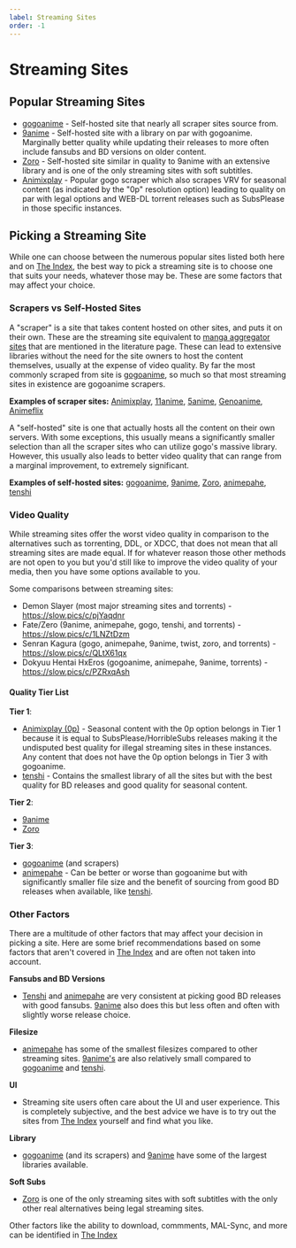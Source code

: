 ```yaml
---
label: Streaming Sites
order: -1
---
```


# Streaming Sites

## Popular Streaming Sites

- [gogoanime](https://gogoanime.lu/) - Self-hosted site that nearly all scraper sites source from.
- [9anime](https://9anime.to) - Self-hosted site with a library on par with gogoanime. Marginally better quality while updating their releases to more often include fansubs and BD versions on older content.
- [Zoro](https://zoro.to/) - Self-hosted site similar in quality to 9anime with an extensive library and is one of the only streaming sites with soft subtitles.
- [Animixplay](https://animixplay.to/) - Popular gogo scraper which also scrapes VRV for seasonal content (as indicated by the "0p" resolution option) leading to quality on par with legal options and WEB-DL torrent releases such as SubsPlease in those specific instances.

## Picking a Streaming Site

While one can choose between the numerous popular sites listed both here and on [The Index](https://theindex.moe/), the best way to pick a streaming site is to choose one that suits your needs, whatever those may be. These are some factors that may affect your choice.

### Scrapers vs Self-Hosted Sites

A "scraper" is a site that takes content hosted on other sites, and puts it on their own. These are the streaming site equivalent to [manga aggregator sites](https://thewiki.moe/guides/literature#sourcing) that are mentioned in the literature page. These can lead to extensive libraries without the need for the site owners to host the content themselves, usually at the expense of video quality. By far the most commonly scraped from site is [gogoanime](https://gogoanime.lu/), so much so that most streaming sites in existence are gogoanime scrapers.

**Examples of scraper sites:** [Animixplay](https://animixplay.to/), [11anime](https://11anime.fr/), [5anime](https://5anime.net/), [Genoanime](https://genoanime.com/), [Animeflix](https://animeflix.sbs/)

A "self-hosted" site is one that actually hosts all the content on their own servers. With some exceptions, this usually means a significantly smaller selection than all the scraper sites who can utilize gogo's massive library. However, this usually also leads to better video quality that can range from a marginal improvement, to extremely significant.

**Examples of self-hosted sites:** [gogoanime](https://gogoanime.lu/), [9anime](https://9anime.to), [Zoro](https://zoro.to/), [animepahe](https://animepahe.com/), [tenshi](https://tenshi.moe/)

### Video Quality

While streaming sites offer the worst video quality in comparison to the alternatives such as torrenting, DDL, or XDCC, that does not mean that all streaming sites are made equal. If for whatever reason those other methods are not open to you but you'd still like to improve the video quality of your media, then you have some options available to you.

Some comparisons between streaming sites:

- Demon Slayer (most major streaming sites and torrents) - https://slow.pics/c/pjYaqdnr
- Fate/Zero (9anime, animepahe, gogo, tenshi, and torrents) - https://slow.pics/c/1LNZtDzm
- Senran Kagura (gogo, animepahe, 9anime, twist, zoro, and torrents) - https://slow.pics/c/QLtX61qx
- Dokyuu Hentai HxEros (gogoanime, animepahe, 9anime, torrents) - https://slow.pics/c/PZRxqAsh

#### **Quality Tier List**

**Tier 1**:

- [Animixplay (0p)](https://animixplay.to/) - Seasonal content with the 0p option belongs in Tier 1 because it is equal to SubsPlease/HorribleSubs releases making it the undisputed best quality for illegal streaming sites in these instances. Any content that does not have the 0p option belongs in Tier 3 with gogoanime.
- [tenshi](https://tenshi.moe/) - Contains the smallest library of all the sites but with the best quality for BD releases and good quality for seasonal content.

**Tier 2**:

- [9anime](https://9anime.to)
- [Zoro](https://zoro.to/)

**Tier 3**:

- [gogoanime](https://gogoanime.lu/) (and scrapers)
- [animepahe](https://animepahe.com/) - Can be better or worse than gogoanime but with significantly smaller file size and the benefit of sourcing from good BD releases when available, like [tenshi](https://tenshi.moe/).

### Other Factors

There are a multitude of other factors that may affect your decision in picking a site. Here are some brief recommendations based on some factors that aren't covered in [The Index](https://theindex.moe/) and are often not taken into account.

**Fansubs and BD Versions**

- [Tenshi](https://tenshi.moe/) and [animepahe](https://animepahe.com/) are very consistent at picking good BD releases with good fansubs. [9anime](https://9anime.to) also does this but less often and often with slightly worse release choice.

**Filesize**

- [animepahe](https://animepahe.com/) has some of the smallest filesizes compared to other streaming sites. [9anime's](https://9anime.to) are also relatively small compared to [gogoanime](https://gogoanime.lu/) and [tenshi](https://tenshi.moe/).

**UI**

- Streaming site users often care about the UI and user experience. This is completely subjective, and the best advice we have is to try out the sites from [The Index](https://theindex.moe/) yourself and find what you like.

**Library**

- [gogoanime](https://gogoanime.lu/) (and its scrapers) and [9anime](https://9anime.to) have some of the largest libraries available.

**Soft Subs**

- [Zoro](https://zoro.to/) is one of the only streaming sites with soft subtitles with the only other real alternatives being legal streaming sites.

Other factors like the ability to download, commments, MAL-Sync, and more can be identified in [The Index](https://theindex.moe/)
